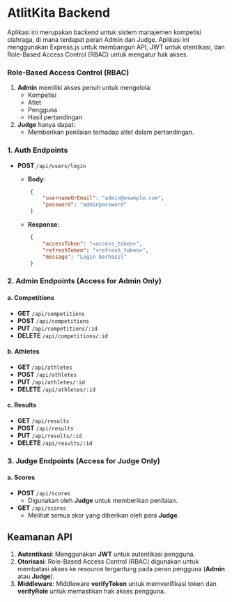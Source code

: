 # AtlitKita Backend
Aplikasi ini merupakan backend untuk sistem manajemen kompetisi olahraga, di mana terdapat peran Admin dan Judge. Aplikasi ini menggunakan Express.js untuk membangun API, JWT untuk otentikasi, dan Role-Based Access Control (RBAC) untuk mengatur hak akses.

### Role-Based Access Control (RBAC)

1. **Admin** memiliki akses penuh untuk mengelola:
    - Kompetisi
    - Atlet
    - Pengguna
    - Hasil pertandingan
2. **Judge** hanya dapat:
    - Memberikan penilaian terhadap atlet dalam pertandingan.

### 1. **Auth Endpoints**

- **POST** `/api/users/login`
    - **Body**:
	```json
	    {   
		    "usernameOrEmail": "admin@example.com",
		    "password": "adminpassword" 
		}
    ```
        
    - **Response**:
    ```json
	    {
			"accessToken": "<access_token>",
			"refreshToken": "<refresh_token>",   
			"message": "Login berhasil" 
		}
	```

### 2. **Admin Endpoints (Access for Admin Only)**

#### a. **Competitions**
- **GET** `/api/competitions`
- **POST** `/api/competitions`
- **PUT** `/api/competitions/:id`
- **DELETE** `/api/competitions/:id`

#### b. **Athletes**
- **GET** `/api/athletes`
- **POST** `/api/athletes`
- **PUT** `/api/athletes/:id`
- **DELETE** `/api/athletes/:id`

#### c. **Results**
- **GET** `/api/results`
- **POST** `/api/results`
- **PUT** `/api/results/:id`
- **DELETE** `/api/results/:id`

### 3. **Judge Endpoints (Access for Judge Only)**

#### a. **Scores**

- **POST** `/api/scores`
    - Digunakan oleh **Judge** untuk memberikan penilaian.
- **GET** `/api/scores`
    - Melihat semua skor yang diberikan oleh para **Judge**.

## Keamanan API

1. **Autentikasi**: Menggunakan **JWT** untuk autentikasi pengguna.
2. **Otorisasi**: Role-Based Access Control (RBAC) digunakan untuk membatasi akses ke resource tergantung pada peran pengguna (**Admin** atau **Judge**).
3. **Middleware**: Middleware **verifyToken** untuk memverifikasi token dan **verifyRole** untuk memastikan hak akses pengguna.